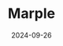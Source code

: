 ---  
layout: startup_page  
title: "Marple"  
id: "marpledata.com"  
permalink: "/marplemarpledata.com09262024/"  
website: "https://www.marpledata.com/"  
funding_round: ""  
funding_amount: ""  
investors: "Network Venture Partners, Birdhouse Ventures, imec.istart"  
about: "Marple is a technology startup that provides a unique time series algorithm for efficiently processing and analyzing large engineering datasets. Its software helps companies in automotive, aerospace, and other industries to manage and interpret the massive amounts of data generated by sensors. Marple's platform is used by over 3000 engineers worldwide."  
markets: "Automotive, Aerospace"  
hq: "Antwerp, Flanders, Belgium"  
founded_year: "2019"  
linkedin: "https://be.linkedin.com/company/marpledata"  
twitter: ""  
instagram: ""  
facebook: ""  
crunchbase: ""  
pitchbook: "https://pitchbook.com/profiles/company/469766-80"  

date_display: "26-Sep-2024"  
date: "2024-09-26"

# SEO Optimization  
meta_title: "Marple"  
meta_description: "Marple, Marple is a technology startup that provides a unique time series algorithm for efficiently processing and analyzing large engineering datasets. Its s..."  
meta_keywords: "Marple, Automotive, Aerospace,  funding"  
canonical_url: "https://startup.projectstartups.com/marplemarpledata.com09262024/"  
---
